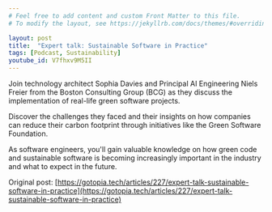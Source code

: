 ```yaml
---
# Feel free to add content and custom Front Matter to this file.
# To modify the layout, see https://jekyllrb.com/docs/themes/#overriding-theme-defaults

layout: post
title:  "Expert talk: Sustainable Software in Practice"
tags: [Podcast, Sustainability]
youtube_id: V7fhxv9M5II
---
```


Join technology architect Sophia Davies and Principal AI Engineering Niels Freier from the Boston Consulting Group (BCG) as they discuss the implementation of real-life green software projects.

Discover the challenges they faced and their insights on how companies can reduce their carbon footprint through initiatives like the Green Software Foundation.

As software engineers, you'll gain valuable knowledge on how green code and sustainable software is becoming increasingly important in the industry and what to expect in the future.

Original post: [https://gotopia.tech/articles/227/expert-talk-sustainable-software-in-practice](https://gotopia.tech/articles/227/expert-talk-sustainable-software-in-practice)

